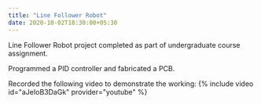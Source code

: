 ```yaml
---
title: "Line Follower Robot"
date: 2020-10-02T18:30:00+05:30
---
```


Line Follower Robot project completed as part of undergraduate course assignment.

Programmed a PID controller and fabricated a PCB.

Recorded the following video to demonstrate the working:
{% include video id="aJeIoB3DaGk" provider="youtube" %}
